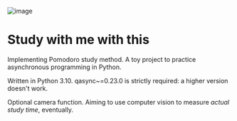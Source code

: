 ![image](https://github.com/stannam/study-with-me-with-this/assets/43150234/425dcb27-e84a-41bf-9a63-93760baff24b)

# Study with me with this

Implementing Pomodoro study method. A toy project to practice asynchronous programming in Python.

Written in Python 3.10. qasync~=0.23.0 is strictly required: a higher version doesn't work.

Optional camera function. Aiming to use computer vision to measure *actual study time*, eventually.



